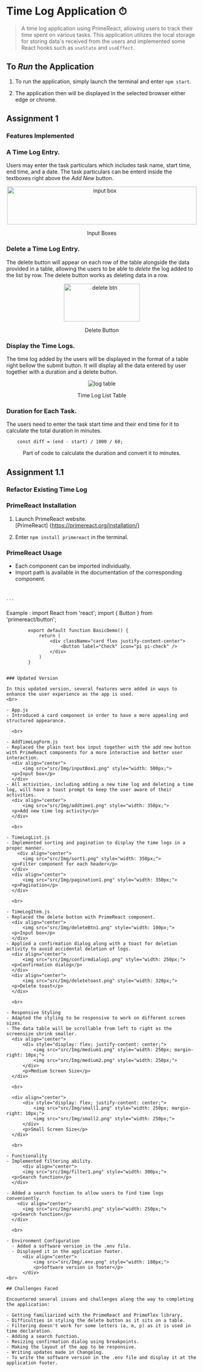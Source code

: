 # **Time Log Application ⏱**

> A time log application using PrimeReact, allowing users to track their time spent on various tasks. This application utilizes the local storage for storing data's received from the users and implemented some React hooks such as `useState` and `useEffect`.

## To _Run_ the Application

1. To run the application, simply launch the terminal and enter `npm start`.

2. The application then will be displayed in the selected browser either edge or chrome.

## Assignment 1 
### Features Implemented

### A Time Log Entry.

Users may enter the task particulars which includes task name, start time, end time, and a date. The task particulars can be enterd inside the textboxes right above the _Add New_ button.

<div align="center">
    <img src="src/Img/inputBox.png" alt="input box"  width="500" height="100"/>
    <p>Input Boxes</p>
</div>

### Delete a Time Log Entry.

The delete button will appear on each row of the table alongside the data provided in a table, allowing the users to be able to _delete_ the log added to the list by row.
The delete button works as deleting data in a row.

<div align="center">
    <img src="src/Img/deleteBtn.png" alt="delete btn"  width="200" height="100"/>
    <p>Delete Button</p>
</div>

### Display the Time Logs.

The time log added by the users will be displayed in the format of a table right bellow the submit button. It will display all the data entered by user together with a duration and a delete button.

<div align="center">
    <img src="src/Img/table.png" alt="log table"/>
<p>Time Log List Table</p>
</div>

### Duration for Each Task.

The users need to enter the task start time and their end time for it to calculate the total duration in minutes.

```
    const diff = (end - start) / 1000 / 60;
```
<p align="center">Part of code to calculate the duration and convert it to minutes.</p>


## Assignment 1.1
### Refactor Existing Time Log

### PrimeReact Installation

1. Launch PrimeReact website.  
    [PrimeReact] {https://primereact.org/installation/}  

2. Enter `npm install primereact` in the terminal.
  

### PrimeReact Usage

- Each component can be imported individually.
- Import path is available in the documentation of the corresponding component.
<br>

    ```
  Example :
            import React from 'react'; 
            import { Button } from 'primereact/button';

            export default function BasicDemo() {
                return (
                    <div className="card flex justify-content-center">
                        <Button label="Check" icon="pi pi-check" />
                    </div>
                )
            }
  ```      

### Updated Version

In this updated version, several features were added in ways to enhance the user experience as the app is used. 
<br>

- App.js
  - Introduced a card component in order to have a more appealing and structured appearance.  
    
    <br>

- AddTimeLogForm.js
  - Replaced the plain text box input together with the add new button with PrimeReact components for a more interactive and better user interaction.
    <div align="center">
        <img src="src/Img/inputBox1.png" style="width: 500px;">
    <p>Input box</p>
    </div>
  - All activities, including adding a new time log and deleting a time log, will have a toast prompt to keep the user aware of their activities.
    <div align="center">
        <img src="src/Img/addtime1.png" style="width: 350px;">
    <p>Add new time log activity</p>
    </div>  
    
    <br>

- TimeLogList.js
  - Implemented sorting and pagination to display the time logs in a proper manner.
      <div align="center">
        <img src="src/Img/sort1.png" style="width: 350px;">
    <p>Filter component for each header</p>
    </div>
    <div align="center">
        <img src="src/Img/pagination1.png" style="width: 350px;">
    <p>Pagination</p>
    </div>  
    
    <br>

- TimeLogItem.js
  - Replaced the delete button with PrimeReact component.
    <div align="center">
        <img src="src/Img/deleteBtn1.png" style="width: 100px;">
    <p>Input box</p>
    </div>
  - Applied a confirmation dialog along with a toast for deletion activity to avoid accidental deletion of logs.
    <div align="center">
        <img src="src/Img/confirmdialog1.png" style="width: 250px;">
    <p>Confirmation dialog</p>
    </div>
    <div align="center">
        <img src="src/Img/deletetoast.png" style="width: 320px;">
    <p>Delete toast</p>
    </div>  
    
    <br>

- Responsive Styling
  - Adapted the styling to be responsive to work on different screen sizes.
  - The data table will be scrollable from left to right as the screensize shrink smaller.
    <div align="center">
        <div style="display: flex; justify-content: center;">
            <img src="src/Img/medium1.png" style="width: 250px; margin-right: 10px;">
            <img src="src/Img/medium2.png" style="width: 250px;">
        </div>
        <p>Medium Screen Size</p>
    </div>

    <br>

    <div align="center">
        <div style="display: flex; justify-content: center;">
            <img src="src/Img/small1.png" style="width: 250px; margin-right: 10px;">
            <img src="src/Img/small2.png" style="width: 250px;">
        </div>
        <p>Small Screen Size</p>
    </div>

    <br>

- Functionality
  - Implemented filtering ability.
        <div align="center">
        <img src="src/Img/filter1.png" style="width: 300px;">
    <p>Search function</p>
    </div>

  - Added a search function to allow users to find time logs conveniently.
      <div align="center">
        <img src="src/Img/search1.png" style="width: 250px;">
    <p>Search function</p>
    </div>

    <br>

- Environment Configuration
    - Added a software version in the .env file.
    - Displayed it in the application footer.
        <div align="center">
            <img src="src/Img/.env.png" style="width: 180px;">
            <p>Software version in footer</p>
        </div>
  <br>

## Challenges Faced

Encountered several issues and challenges along the way to completing the application:

- Getting familiarized with the PrimeReact and PrimeFlex library.
- Difficulties in styling the delete button as it sits on a table.
- Filtering doesn't work for some letters (a, m, p) as it is used in time declaration.
- Adding a search function.
- Resizing confirmation dialog using breakpoints.
- Making the layout of the app to be responsive.
- Writing updates made in Changelog.
- To write the software version in the .env file and display it at the application footer.